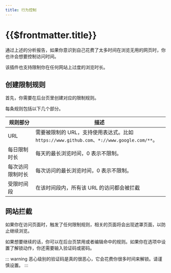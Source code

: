 ```yaml
---
title: 行为控制
---
```


# {{$frontmatter.title}}

通过上述的分析报告，如果你意识到自己花费了太多时间在浏览无用的网页时，你也许会想要控制访问时间。

该插件也支持限制你在任何网站上过度的浏览时长。

## 创建限制规则

首先，你需要在后台页里创建对应的限制规则。

每条规则包括以下几个部分。

| 规则部分         | 描述                                                                                       |
| ---------------- | ------------------------------------------------------------------------------------------ |
| URL              | 需要被限制的 URL，支持使用表达式。比如 `https://www.github.com`、`*://www.google.com/**`。 |
| 每日限制时长     | 每天的最长浏览时间，0 表示不限制。                                                         |
| 每次访问限制时长 | 每次访问的最长浏览时间，0 表示不限制。                                                     |
| 受限时间段       | 在该时间段内，所有该 URL 的访问都会被拦截                                                  |

## 网站拦截

如果你在访问页面时，触发了任何限制规则，相关的页面将会出现遮罩页面，以防止继续浏览。

如果想要继续的话，你可以在后台页禁用或者编辑命中的规则。如果你在选项中设置了解锁动作，你还需要输入验证码或密码。

::: warning
恶心级别的验证码是真的很恶心，它会花费你很多时间来解锁。请谨慎设置。
:::

